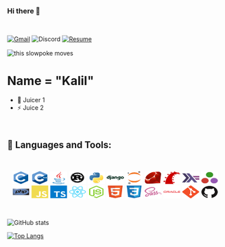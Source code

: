 ### Hi there 👋

<div style="display: inline_block"><br>
    
[![Gmail](https://img.shields.io/badge/Gmail-kalilsaldanha@gmail.com-F70E0E?style=flat&labelColor=0D0D0D&logo=Gmail)](mailto:kalilsaldanha@gmail.com)
![Discord](https://img.shields.io/badge/Discord-Klil%237902-%237289DA?style=flat&labelColor=0D0D0D&logo=discord&Color=white)
[![Resume](https://img.shields.io/badge/Resume-0EF71D?style=flat&labelColor=0D0D0D&logo=DocuSign&Color=white)](https://github.com/hawkilol/hawkilol/raw/master/Resume.pdf)

<img src="http://i.stack.imgur.com/SBv4T.gif" align="center" alt="this slowpoke moves"  width="250" />

</div>

# Name = "Kalil"
- 🌱 Juicer 1
- ⚡ Juice 2
<br />
  
## 🧰 Languages and Tools:

<div style="display: inline_block"><br>
<p align="center">
  <img alt="C" height="30" width="40" src="https://raw.githubusercontent.com/devicons/devicon/master/icons/c/c-original.svg">
  <img alt="CPP" height="30" width="40" src="https://raw.githubusercontent.com/devicons/devicon/master/icons/cplusplus/cplusplus-original.svg">
  
  <img alt="Java" height="30" width="40" src="https://raw.githubusercontent.com/devicons/devicon/master/icons/java/java-original.svg">
  
  <img alt="Rust" height="30" width="40" src="https://raw.githubusercontent.com/devicons/devicon/master/icons/rust/rust-plain.svg">

  <img alt="Python" height="30" width="40" src="https://raw.githubusercontent.com/devicons/devicon/master/icons/python/python-original.svg">
  <img alt="Django" height="30" width="40" src="https://raw.githubusercontent.com/devicons/devicon/master/icons/django/django-plain-wordmark.svg">
  <img alt="Jupyter" height="30" width="40" src="https://raw.githubusercontent.com/devicons/devicon/master/icons/jupyter/jupyter-original.svg">

  <img alt="Ruby" height="30" width="40" src="https://raw.githubusercontent.com/devicons/devicon/master/icons/ruby/ruby-original.svg">
  <img alt="Rails" height="30" width="40" src="https://raw.githubusercontent.com/devicons/devicon/master/icons/rails/rails-plain.svg">

  <img alt="Haskell" height="30" width="40" src="https://raw.githubusercontent.com/devicons/devicon/master/icons/haskell/haskell-original.svg">
  <img alt="Julia" height="30" width="40" src="https://raw.githubusercontent.com/devicons/devicon/master/icons/julia/julia-original.svg">
  <img alt="Php" height="30" width="40" src="https://raw.githubusercontent.com/devicons/devicon/master/icons/php/php-original.svg">

  <img alt="Js" height="30" width="40" src="https://raw.githubusercontent.com/devicons/devicon/master/icons/javascript/javascript-plain.svg">
  <img alt="Typescript" height="30" width="40" src="https://raw.githubusercontent.com/devicons/devicon/master/icons/typescript/typescript-original.svg">
  <img alt="React" height="30" width="40" src="https://raw.githubusercontent.com/devicons/devicon/master/icons/react/react-original.svg">
  <img alt="Nodejs" height="30" width="40" src="https://raw.githubusercontent.com/devicons/devicon/master/icons/nodejs/nodejs-original.svg">
  <img alt="HTML" height="30" width="40" src="https://raw.githubusercontent.com/devicons/devicon/master/icons/html5/html5-original.svg">
  <img alt="CSS" height="30" width="40" src="https://raw.githubusercontent.com/devicons/devicon/master/icons/css3/css3-original.svg">
  <img alt="SASS" height="30" width="40" src="https://raw.githubusercontent.com/devicons/devicon/master/icons/sass/sass-original.svg">
  
  <img alt="Oracle" height="30" width="40" src="https://raw.githubusercontent.com/devicons/devicon/master/icons/oracle/oracle-original.svg">

  <img alt="Git" height="30" width="40" src="https://raw.githubusercontent.com/devicons/devicon/master/icons/git/git-original.svg">
  <img alt="Github" height="30" width="40" src="https://raw.githubusercontent.com/devicons/devicon/master/icons/github/github-original.svg">
  </div>
 <br />
<!--## 🧰 Languages and Tools:
<p align="center">
<img src="https://raw.githubusercontent.com/github/explore/80688e429a7d4ef2fca1e82350fe8e3517d3494d/topics/python/python.png" alt="Python" height="40" style="vertical-align:top; margin:4px">
<img src="https://raw.githubusercontent.com/github/explore/80688e429a7d4ef2fca1e82350fe8e3517d3494d/topics/c/c.png" alt="c" height="40" style="vertical-align:top; margin:4px">
<img src="https://raw.githubusercontent.com/github/explore/80688e429a7d4ef2fca1e82350fe8e3517d3494d/topics/cpp/cpp.png" alt="CPP" height="40" style="vertical-align:top; margin:4px">
<img src="https://raw.githubusercontent.com/github/explore/5b3600551e122a3277c2c5368af2ad5725ffa9a1/topics/java/java.png" alt="Java" height="40" style="vertical-align:top; margin:4px">
  
<img src="https://raw.githubusercontent.com/github/explore/80688e429a7d4ef2fca1e82350fe8e3517d3494d/topics/ruby/ruby.png" alt="Ruby" height="40" style="vertical-align:top; margin:4px">
<img src="https://raw.githubusercontent.com/github/explore/80688e429a7d4ef2fca1e82350fe8e3517d3494d/topics/rails/rails.png" alt="Rails" height="40" style="vertical-align:top; margin:4px">
<img src="https://raw.githubusercontent.com/github/explore/80688e429a7d4ef2fca1e82350fe8e3517d3494d/topics/haskell/haskell.png" alt="Haskell" height="40" style="vertical-align:top; margin:4px">
<img src="https://raw.githubusercontent.com/github/explore/80688e429a7d4ef2fca1e82350fe8e3517d3494d/topics/javascript/javascript.png" alt="Javascript" height="40" style="vertical-align:top; margin:4px">
<img src="https://raw.githubusercontent.com/github/explore/80688e429a7d4ef2fca1e82350fe8e3517d3494d/topics/react/react.png" alt="React" height="40" style="vertical-align:top; margin:4px">
<img src="https://raw.githubusercontent.com/github/explore/80688e429a7d4ef2fca1e82350fe8e3517d3494d/topics/android/android.png" alt="Android" height="40" style="vertical-align:top; margin:4px">
  
 <img src="https://raw.githubusercontent.com/github/explore/80688e429a7d4ef2fca1e82350fe8e3517d3494d/topics/django/django.png" alt="Django" height="40" style="vertical-align:top; margin:4px">
<img src="https://raw.githubusercontent.com/github/explore/80688e429a7d4ef2fca1e82350fe8e3517d3494d/topics/html/html.png" alt="Html" height="40" style="vertical-align:top; margin:4px">
<img src="https://raw.githubusercontent.com/github/explore/80688e429a7d4ef2fca1e82350fe8e3517d3494d/topics/css/css.png" alt="Css" height="40" style="vertical-align:top; margin:4px">

<img src="https://raw.githubusercontent.com/github/explore/80688e429a7d4ef2fca1e82350fe8e3517d3494d/topics/jupyter-notebook/jupyter-notebook.png" alt="Jupyter" height="40" style="vertical-align:top; margin:4px">
<img src="https://raw.githubusercontent.com/github/explore/80688e429a7d4ef2fca1e82350fe8e3517d3494d/topics/tensorflow/tensorflow.png" alt="Tensor" height="40" style="vertical-align:top; margin:4px">
<img src="https://raw.githubusercontent.com/github/explore/80688e429a7d4ef2fca1e82350fe8e3517d3494d/topics/matlab/matlab.png" alt="Latex" height="40" style="vertical-align:top; margin:4px">
<img src="https://raw.githubusercontent.com/github/explore/80688e429a7d4ef2fca1e82350fe8e3517d3494d/topics/visual-studio-code/visual-studio-code.png" alt="VS Code" height="40" style="vertical-align:top; margin:4px">
  <img src="https://raw.githubusercontent.com/github/explore/80688e429a7d4ef2fca1e82350fe8e3517d3494d/topics/vim/vim.png" alt="Vim" height="40" style="vertical-align:top; margin:4px">
  
<img src="https://raw.githubusercontent.com/github/explore/80688e429a7d4ef2fca1e82350fe8e3517d3494d/topics/bootstrap/bootstrap.png" alt="Bootstrap" height="40" style="vertical-align:top; margin:4px">
<img src="https://raw.githubusercontent.com/github/explore/80688e429a7d4ef2fca1e82350fe8e3517d3494d/topics/nodejs/nodejs.png" alt="NodeJS" height="40" style="vertical-align:top; margin:4px">
<img src="https://raw.githubusercontent.com/github/explore/80688e429a7d4ef2fca1e82350fe8e3517d3494d/topics/mysql/mysql.png" alt="MySQL" height="40" style="vertical-align:top; margin:4px">
<img src="https://raw.githubusercontent.com/github/explore/80688e429a7d4ef2fca1e82350fe8e3517d3494d/topics/latex/latex.png" alt="Latex" height="40" style="vertical-align:top; margin:4px">
 <img src="https://cdn-icons-png.flaticon.com/512/5969/5969346.png" alt="Unity" height="40" style="vertical-align:top; margin:4px">
<img src="https://cdn-icons-png.flaticon.com/512/5968/5968866.png" alt="Github" height="40" style="vertical-align:top; margin:4px">
<img src="https://raw.githubusercontent.com/github/explore/80688e429a7d4ef2fca1e82350fe8e3517d3494d/topics/git/git.png" alt="Git" height="40" style="vertical-align:top; margin:4px">
<img src="https://raw.githubusercontent.com/github/explore/80688e429a7d4ef2fca1e82350fe8e3517d3494d/topics/terminal/terminal.png" alt="Terminal" height="40" style="vertical-align:top; margin:4px">
<img src="https://raw.githubusercontent.com/github/explore/80688e429a7d4ef2fca1e82350fe8e3517d3494d/topics/linux/linux.png" alt="Linux" height="40" style="vertical-align:top; margin:4px" alt="Windows" height="40" style="vertical-align:top; margin:4px">
<img src="https://raw.githubusercontent.com/github/explore/80688e429a7d4ef2fca1e82350fe8e3517d3494d/topics/windows/windows.png" alt="Windows" height="40" style="vertical-align:top; margin:4px">-->
 
 

<!-- ![GitHub stats](https://github-readme-stats.vercel.app/api?username=kalil&show_icons=true&theme=tokyonight) -->
![GitHub stats](https://github-readme-stats.vercel.app/api?username=hawkilol&show_icons=true&theme=radical&include_all_commits=true)

[![Top Langs](https://github-readme-stats.vercel.app/api/top-langs/?username=hawkilol&layout=compact&theme=radical)](https://github.com/hawkilol/github-readme-stats)

<!--![Top Langs](https://github-readme-stats.vercel.app/api/top-langs/?username=hawkilol&theme=tokyonight)-->

<!--
**hawkilol/hawkilol** is a ✨ _special_ ✨ repository because its `README.md` (this file) appears on your GitHub profile.

Here are some ideas to get you started:

- 🔭 I’m currently working on ...
- 🌱 I’m currently learning ...
- 👯 I’m looking to collaborate on ...
- 🤔 I’m looking for help with ...
- 💬 Ask me about ...
- 📫 How to reach me: ...
- 😄 Pronouns: ...
- ⚡ Fun fact: ...
-->
